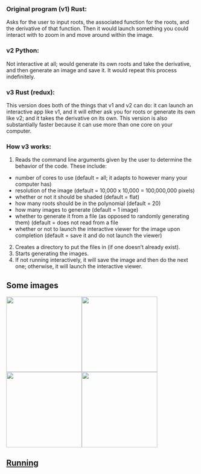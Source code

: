 
### Original program (v1) Rust: 
Asks for the user to input roots, the associated function for the roots, and the derivative of that function. Then it would launch something you could interact with to zoom in and move around within the image.
### v2 Python: 
Not interactive at all; would generate its own roots and take the derivative, and then generate an image and save it. It would repeat this process indefinitely.
### v3 Rust (redux): 
This version does both of the things that v1 and v2 can do: it can launch an interactive app like v1, and it will either ask you for roots or generate its own like v2; and it takes the derivative on its own. This version is also substantially faster because it can use more than one core on your computer.
### How v3 works:
1.  Reads the command line arguments given by the user to determine the behavior of the code. These include:
-   number of cores to use (default = all; it adapts to however many your computer has)
-   resolution of the image (default = 10,000 x 10,000 = 100,000,000 pixels)
-   whether or not it should be shaded (default = flat)
-   how many roots should be in the polynomial (default = 20)
-   how many images to generate (default = 1 image)
-   whether to generate it from a file (as opposed to randomly generating them) (default = does not read from a file
-   whether or not to launch the interactive viewer for the image upon completion (default = save it and do not launch the viewer)
2. Creates a directory to put the files in (if one doesn’t already exist).
3. Starts generating the images.
4. If not running interactively, it will save the image and then do the next one; otherwise, it will launch the interactive viewer.
## Some images
<img src="https://github.com/user-attachments/assets/ce25e3e6-6ba2-4ff4-a4ac-183acdbef062" width=200><img src="https://github.com/user-attachments/assets/8767dd68-2ccd-4973-9d5c-f2399816abc5" width=200><img src="https://github.com/user-attachments/assets/d4c2c2e7-946b-4109-a04e-1aff95bf07fc" width=200><img src="https://github.com/user-attachments/assets/206e8bc0-7274-44b4-bf4d-ccad1bfc3364" width=200>
## [Running](help.md)
